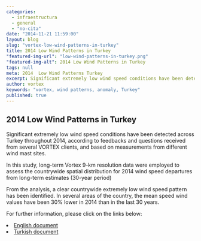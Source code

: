```yaml
---
categories: 
  - infraestructura
  - general
  - "no-cita"
date: "2014-11-21 11:59:00"
layout: blog
slug: "vortex-low-wind-patterns-in-turkey"
title: 2014 Low Wind Patterns in Turkey
"featured-img-url": "low-wind-patterns-in-turkey.png"
"featured-img-alt": 2014 Low Wind Patterns in Turkey
tags: null
meta: 2014  Low Wind Patterns Turkey
excerpt: Significant extremely low wind speed conditions have been detected across Turkey throughout 2014.
author: vortex
keywords: "vortex, wind patterns, anomaly, Turkey"
published: true
---
```


## 2014 Low Wind Patterns in Turkey

Significant extremely low wind speed conditions have been detected across Turkey
throughout 2014, according to feedbacks and questions received from several VORTEX clients, and based on measurements from different wind mast sites.

In this study, long-term Vortex 9-km resolution data were employed to assess the countrywide spatial distribution for 2014 wind speed departures from long-term estimates (30-year period)

From the analysis, a clear countrywide extremely low wind speed pattern has been identified. In several areas of the country, the mean speed wind values have been 30% lower in 2014 than in the last 30 years.

For further information, please click on the links below:
<p>
<li><a href=/assets/docs/low_wind_turkey_EN.pdf>English document</a>
<li><a href=/assets/docs/low_wind_turkey_TK.pdf>Turkish document</a>


